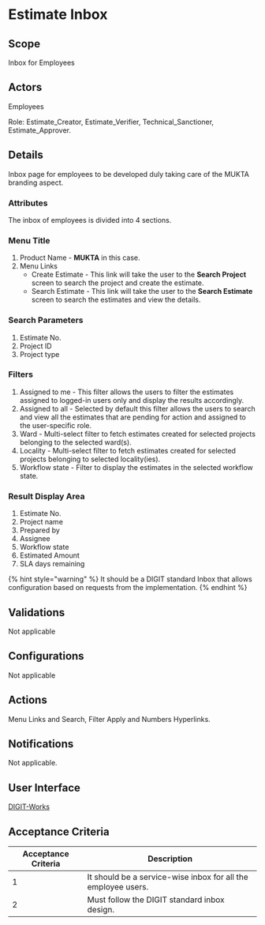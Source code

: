 # Estimate Inbox

## Scope

Inbox for Employees

## Actors

Employees

Role: Estimate\_Creator, Estimate\_Verifier, Technical\_Sanctioner, Estimate\_Approver.

## Details

Inbox page for employees to be developed duly taking care of the MUKTA branding aspect.

### Attributes

The inbox of employees is divided into 4 sections.

### **Menu Title**

1. Product Name - **MUKTA** in this case.
2. Menu Links
   * Create Estimate - This link will take the user to the **Search Project** screen to search the project and create the estimate.
   * Search Estimate - This link will take the user to the **Search Estimate** screen to search the estimates and view the details.

### **Search Parameters**

1. Estimate No.
2. Project ID
3. Project type

### **Filters**

1. Assigned to me - This filter allows the users to filter the estimates assigned to logged-in users only and display the results accordingly.
2. Assigned to all - Selected by default this filter allows the users to search and view all the estimates that are pending for action and assigned to the user-specific role.
3. Ward - Multi-select filter to fetch estimates created for selected projects belonging to the selected ward(s).
4. Locality - Multi-select filter to fetch estimates created for selected projects belonging to selected locality(ies).
5. Workflow state - Filter to display the estimates in the selected workflow state.

### **Result Display Area**

1. Estimate No.
2. Project name
3. Prepared by
4. Assignee
5. Workflow state
6. Estimated Amount
7. SLA days remaining

{% hint style="warning" %}
It should be a DIGIT standard Inbox that allows configuration based on requests from the implementation.
{% endhint %}

## Validations

Not applicable

## Configurations

Not applicable

## Actions

Menu Links and Search, Filter Apply and Numbers Hyperlinks.

## Notifications

Not applicable.

## User Interface

[<img src="https://static.figma.com/uploads/b6df2735e4cb368306acf5480b50f96e69f96099" alt="" data-size="line">DIGIT-Works](https://www.figma.com/file/M2P3O9WlKtxuLCjQKxLLDg/DIGIT-Works?node-id=1595%3A22111\&t=MLqqNStLndtZykqP-4)

## Acceptance Criteria

| Acceptance Criteria | Description                                                   |
| ------------------- | ------------------------------------------------------------- |
| 1                   | It should be a service-wise inbox for all the employee users. |
| 2                   | Must follow the DIGIT standard inbox design.                  |
